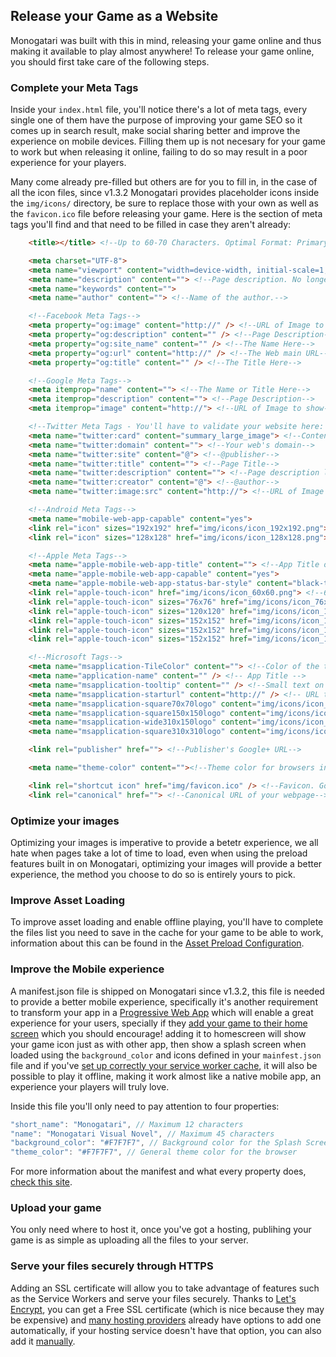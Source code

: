 ## Release your Game as a Website

Monogatari was built with this in mind, releasing your game online and thus making it available to play almost anywhere!
To release your game online, you should first take care of the following steps.

### Complete your Meta Tags
Inside your `index.html` file, you'll notice there's a lot of meta tags, every single one of them have the purpose of improving your game SEO so it comes up in search result, make social sharing better and improve the experience on mobile devices. Filling them up is not necesary for your game to work but when releasing it online, failing to do so may result in a poor experience for your players.

Many come already pre-filled but others are for you to fill in, in the case of all the icon files, since v1.3.2 Monogatari provides placeholder icons inside the `img/icons/` directory, be sure to replace those with your own as well as the `favicon.ico` file before releasing your game. Here is the section of meta tags you'll find and that need to be filled in case they aren't already:

```html
	<title></title> <!--Up to 60-70 Characters. Optimal Format: Primary Keyword - Secondary Keyword | Brand Name-->

	<meta charset="UTF-8">
	<meta name="viewport" content="width=device-width, initial-scale=1, user-scalable=no, maximum-scale=1">
	<meta name="description" content=""> <!--Page description. No longer than 155 characters.-->
	<meta name="keywords" content="">
	<meta name="author" content=""> <!--Name of the author.-->

	<!--Facebook Meta Tags-->
	<meta property="og:image" content="http://" /> <!--URL of Image to show-->
	<meta property="og:description" content="" /> <!--Page Description-->
	<meta property="og:site_name" content="" /> <!--The Name Here-->
	<meta property="og:url" content="http://" /> <!--The Web main URL-->
	<meta property="og:title" content="" /> <!--The Title Here-->

	<!--Google Meta Tags-->
	<meta itemprop="name" content=""> <!--The Name or Title Here-->
	<meta itemprop="description" content=""> <!--Page Description-->
	<meta itemprop="image" content="http://"> <!--URL of Image to show-->

	<!--Twitter Meta Tags - You'll have to validate your website here: https://dev.twitter.com/docs/cards/validation/validator-->
	<meta name="twitter:card" content="summary_large_image"> <!--Content Card Type-->
	<meta name="twitter:domain" content=""> <!--Your web's domain-->
	<meta name="twitter:site" content="@"> <!--@publisher-->
	<meta name="twitter:title" content=""> <!--Page Title-->
	<meta name="twitter:description" content=""> <!--Page description less than 200 characters-->
	<meta name="twitter:creator" content="@"> <!--@author-->
	<meta name="twitter:image:src" content="http://"> <!--URL of Image to show-->

	<!--Android Meta Tags-->
	<meta name="mobile-web-app-capable" content="yes">
	<link rel="icon" sizes="192x192" href="img/icons/icon_192x192.png"> <!--192 x 192 Icon-->
	<link rel="icon" sizes="128x128" href="img/icons/icon_128x128.png"> <!--128 x 128 Icon-->

	<!--Apple Meta Tags-->
	<meta name="apple-mobile-web-app-title" content=""> <!--App Title or Name-->
	<meta name="apple-mobile-web-app-capable" content="yes">
	<meta name="apple-mobile-web-app-status-bar-style" content="black-translucent"> <!--Styling for the iOS Status Bar-->
	<link rel="apple-touch-icon" href="img/icons/icon_60x60.png"> <!--60 x 60 Icon-->
	<link rel="apple-touch-icon" sizes="76x76" href="img/icons/icon_76x76.png"> <!--76 x 76 Icon-->
	<link rel="apple-touch-icon" sizes="120x120" href="img/icons/icon_120x120.png"> <!--120 x 120 Icon-->
	<link rel="apple-touch-icon" sizes="152x152" href="img/icons/icon_152x152.png"> <!--152 x 152 Icon-->
	<link rel="apple-touch-icon" sizes="152x152" href="img/icons/icon_167x167.png"> <!--167 x 167 Icon-->
	<link rel="apple-touch-icon" sizes="152x152" href="img/icons/icon_180x180.png"> <!--180 x 180 Icon-->

	<!--Microsoft Tags-->
	<meta name="msapplication-TileColor" content=""> <!--Color of the tile on Windows. In hexadecimal format-->
	<meta name="application-name" content="" /> <!-- App Title -->
	<meta name="msapplication-tooltip" content="" /> <!--Small text on hover-->
	<meta name="msapplication-starturl" content="http://" /> <!-- URL to start in -->
	<meta name="msapplication-square70x70logo" content="img/icons/icon_70x70.png" /> <!--Image for Tile 70x70-->
	<meta name="msapplication-square150x150logo" content="img/icons/icon_150x150.png" /> <!--Image for Tile 150x150-->
	<meta name="msapplication-wide310x150logo" content="img/icons/icon_310x150.png" /> <!--Image for Tile 310x150-->
	<meta name="msapplication-square310x310logo" content="img/icons/icon_310x310.png" /> <!--Image for Tile 310x310-->

	<link rel="publisher" href=""> <!--Publisher's Google+ URL-->

	<meta name="theme-color" content=""><!--Theme color for browsers in hexadecimal format.-->

	<link rel="shortcut icon" href="img/favicon.ico" /> <!--Favicon. Good tool for creating one: http://xiconeditor.com/ Create all sizes.-->
	<link rel="canonical" href=""> <!--Canonical URL of your webpage-->

```

### Optimize your images
Optimizing your images is imperative to provide a betetr experience, we all hate when pages take a lot of time to load, even when using the preload features built in on Monogatari, optimizing your images will provide a better experience, the method you choose to do so is entirely yours to pick.

### Improve Asset Loading
To improve asset loading and enable offline playing, you'll have to complete the files list you need to save in the cache for your game to be able to work, information about this can be found in the [Asset Preload Configuration](https://monogatari.io/documentation/configuration/asset-preload/).

### Improve the Mobile experience
A manifest.json file is shipped on Monogatari since v1.3.2, this file is needed to provide a better mobile experience, specifically it's another requirement to transform your app in a [Progressive Web App](https://en.wikipedia.org/wiki/Progressive_web_app) which will enable a great experience for your users, specially if they [add your game to their home screen](https://www.howtogeek.com/196087/how-to-add-websites-to-the-home-screen-on-any-smartphone-or-tablet/) which you should encourage! adding it to homescreen will show your game icon just as with other app, then show a splash screen when loaded using the `background_color` and icons defined in your `mainfest.json` file and if you've [set up correctly your service worker cache](https://monogatari.io/documentation/configuration/asset-preload/), it will also be possible to play it offline, making  it work almost like a native mobile app, an experience your players will truly love.

Inside this file you'll only need to pay attention to four properties:

```javascript
"short_name": "Monogatari", // Maximum 12 characters
"name": "Monogatari Visual Novel", // Maximum 45 characters
"background_color": "#F7F7F7", // Background color for the Splash Screen
"theme_color": "#F7F7F7", // General theme color for the browser
```
For more information about the manifest and what every property does, [check this site](https://developer.mozilla.org/en-US/docs/Web/Manifest).


### Upload your game

You only need where to host it, once you've got a hosting, publihing your game is as simple as uploading all the files to your server. 

### Serve your files securely through HTTPS
Adding an SSL certificate will allow you to take advantage of features such as the Service Workers and serve your files securely. Thanks to [Let's Encrypt](https://letsencrypt.org/), you can get a Free SSL certificate (which is nice because they may be expensive) and [many hosting providers](https://community.letsencrypt.org/t/web-hosting-who-support-lets-encrypt/6920) already have options to add one automatically, if your hosting service doesn't have that option, you can also add it [manually](https://certbot.eff.org/docs/using.html#manual). 